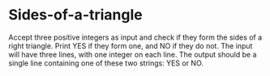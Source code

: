 # Sides-of-a-triangle

Accept three positive integers as input and check if they form the sides of a right triangle. Print YES if they form one, and NO if they do not. The input will have three lines, with one integer on each line. The output should be a single line containing one of these two strings: YES or NO.
